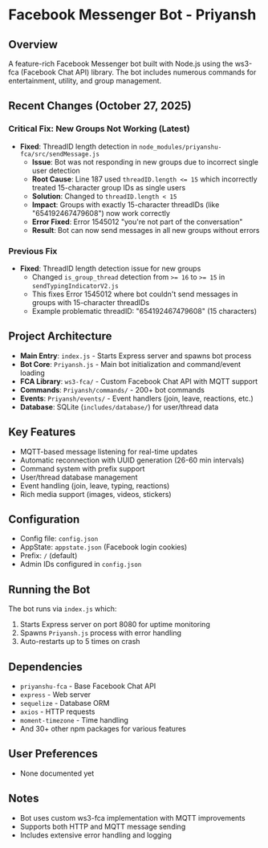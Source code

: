 # Facebook Messenger Bot - Priyansh

## Overview
A feature-rich Facebook Messenger bot built with Node.js using the ws3-fca (Facebook Chat API) library. The bot includes numerous commands for entertainment, utility, and group management.

## Recent Changes (October 27, 2025)

### Critical Fix: New Groups Not Working (Latest)
- **Fixed**: ThreadID length detection in `node_modules/priyanshu-fca/src/sendMessage.js`
  - **Issue**: Bot was not responding in new groups due to incorrect single user detection
  - **Root Cause**: Line 187 used `threadID.length <= 15` which incorrectly treated 15-character group IDs as single users
  - **Solution**: Changed to `threadID.length < 15` 
  - **Impact**: Groups with exactly 15-character threadIDs (like "654192467479608") now work correctly
  - **Error Fixed**: Error 1545012 "you're not part of the conversation"
  - **Result**: Bot can now send messages in all new groups without errors

### Previous Fix
- **Fixed**: ThreadID length detection issue for new groups
  - Changed `is_group_thread` detection from `>= 16` to `>= 15` in `sendTypingIndicatorV2.js`
  - This fixes Error 1545012 where bot couldn't send messages in groups with 15-character threadIDs
  - Example problematic threadID: "654192467479608" (15 characters)
  
## Project Architecture
- **Main Entry**: `index.js` - Starts Express server and spawns bot process
- **Bot Core**: `Priyansh.js` - Main bot initialization and command/event loading
- **FCA Library**: `ws3-fca/` - Custom Facebook Chat API with MQTT support
- **Commands**: `Priyansh/commands/` - 200+ bot commands
- **Events**: `Priyansh/events/` - Event handlers (join, leave, reactions, etc.)
- **Database**: SQLite (`includes/database/`) for user/thread data

## Key Features
- MQTT-based message listening for real-time updates
- Automatic reconnection with UUID generation (26-60 min intervals)
- Command system with prefix support
- User/thread database management
- Event handling (join, leave, typing, reactions)
- Rich media support (images, videos, stickers)

## Configuration
- Config file: `config.json`
- AppState: `appstate.json` (Facebook login cookies)
- Prefix: `/` (default)
- Admin IDs configured in `config.json`

## Running the Bot
The bot runs via `index.js` which:
1. Starts Express server on port 8080 for uptime monitoring
2. Spawns `Priyansh.js` process with error handling
3. Auto-restarts up to 5 times on crash

## Dependencies
- `priyanshu-fca` - Base Facebook Chat API
- `express` - Web server
- `sequelize` - Database ORM
- `axios` - HTTP requests
- `moment-timezone` - Time handling
- And 30+ other npm packages for various features

## User Preferences
- None documented yet

## Notes
- Bot uses custom ws3-fca implementation with MQTT improvements
- Supports both HTTP and MQTT message sending
- Includes extensive error handling and logging
